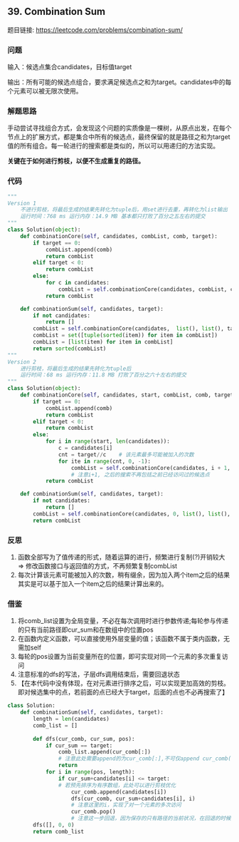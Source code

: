 ## 39. Combination Sum

题目链接: https://leetcode.com/problems/combination-sum/

### 问题
输入：候选点集合candidates，目标值target

输出：所有可能的候选点组合，要求满足候选点之和为target。candidates中的每个元素可以被无限次使用。


### 解题思路
手动尝试寻找组合方式，会发现这个问题的实质像是一棵树，从原点出发，在每个节点上的扩展方式，都是集合中所有的候选点，最终保留的就是路径之和为target值的所有组合。每一轮进行的搜索都是类似的，所以可以用递归的方法实现。

**关键在于如何进行剪枝，以便不生成重复的路径。**

### 代码

```Python
"""
Version 1
    不进行剪枝，将最后生成的结果先转化为tuple后，用set进行去重，再转化为list输出
    运行时间：768 ms 运行内存：14.9 MB 基本都只打败了百分之五左右的提交
"""
class Solution(object):
    def combinationCore(self, candidates, combList, comb, target):
        if target == 0:
            combList.append(comb)
            return combList
        elif target < 0:
            return combList
        else:
            for c in candidates:
                combList = self.combinationCore(candidates, combList, comb + [c], target - c)
            return combList

    def combinationSum(self, candidates, target):
        if not candidates:
            return []
        combList = self.combinationCore(candidates,  list(), list(), target)
        combList = set([tuple(sorted(item)) for item in combList])
        combList = [list(item) for item in combList]
        return sorted(combList)
"""
Version 2
    进行剪枝，将最后生成的结果先转化为tuple后
    运行时间：68 ms 运行内存：11.8 MB 打败了百分之六十左右的提交
"""        
class Solution(object):
    def combinationCore(self, candidates, start, combList, comb, target):
        if target == 0:
            combList.append(comb)
            return combList
        elif target < 0:
            return combList
        else:
            for i in range(start, len(candidates)):
                c = candidates[i]
                cnt = target//c    # 该元素最多可能被加入的次数
                for ite in range(cnt, 0, -1):
                    combList = self.combinationCore(candidates, i + 1, combList, comb + [c] * ite, target - c * ite)
                    # 注意i+1, 之后的搜索不再包括之前已经访问过的候选点
            return combList

    def combinationSum(self, candidates, target):
        if not candidates:
            return []
        combList = self.combinationCore(candidates, 0, list(), list(), target)
        return combList
```

### 反思

1. 函数全部写为了值传递的形式，随着运算的进行，频繁进行复制(?)开销较大 => 修改函数接口与返回值的方式，不再频繁复制combList
2. 每次计算该元素可能被加入的次数，稍有缀余，因为加入两个item之后的结果其实是可以基于加入一个item之后的结果计算出来的。


### 借鉴

1. 将comb_list设置为全局变量，不必在每次调用时进行参数传递;每轮参与传递的只有当前路径即cur_sum和在数组中的位置pos
2. 在函数内定义函数，可以直接使用外层变量的值；该函数不属于类内函数，无需加self
3. 每轮的pos设置为当前变量所在的位置，即可实现对同一个元素的多次重复访问
5. 注意标准的dfs的写法，子层dfs调用结束后，需要回退状态
6. 【在本代码中没有体现，在对元素进行排序之后，可以实现更加高效的剪枝。即对候选集中的点，若前面的点已经大于target，后面的点也不必再搜索了】
```Python
class Solution:
    def combinationSum(self, candidates, target):
        length = len(candidates)
        comb_list = []
        
        def dfs(cur_comb, cur_sum, pos):
            if cur_sum == target:
                comb_list.append(cur_comb[:]) 
                # 注意此处需要append的为cur_comb[:],不可仅append cur_comb(引用传递，comb_list的内容会随着cur_comb的变化而改变)
                return
            for i in range(pos, length):
                if cur_sum+candidates[i] <= target:
                # 若预先排序为有序数组，此处可以进行剪枝优化 
                    cur_comb.append(candidates[i])
                    dfs(cur_comb, cur_sum+candidates[i], i)
                    # 注意这里的i，实现了对一个元素的多次访问
                    cur_comb.pop() 
                    # 注意这一步回退，因为保存的只有路径的当前状况，在回退的时候，需要将状态回复到之前的状态
        dfs([], 0, 0)
        return comb_list
```
